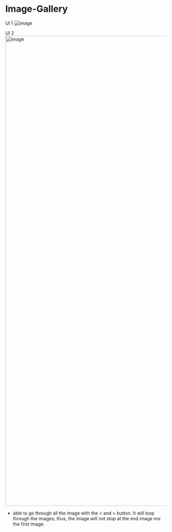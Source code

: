 # Image-Gallery

UI 1
![image](https://user-images.githubusercontent.com/108847923/193400623-6d09d7f0-b3a1-4706-a7ee-526faf4031dd.png)

UI 2
<img width="1466" alt="image" src="https://user-images.githubusercontent.com/108847923/193400637-cf5a3ef1-eea2-40bc-852f-f3d7ceac421f.png">
- able to go through all the image with the < and > button. It will loop through the images; thus, the image will not stop at the end image nor the first image.
